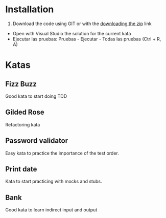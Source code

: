 # Installation
1. Download the code using GIT or with the [downloading the zip](https://github.com/luisrovirosa/katas-csharp/archive/master.zip) link
- Open with Visual Studio the solution for the current kata
- Ejecutar las pruebas: Pruebas - Ejecutar - Todas las pruebas (Ctrl + R, A)

# Katas
## Fizz Buzz
Good kata to start doing TDD
## Gilded Rose
Refactoring kata
## Password validator
Easy kata to practice the importance of the test order.
## Print date
Kata to start practicing with mocks and stubs.
## Bank
Good kata to learn indirect input and output
